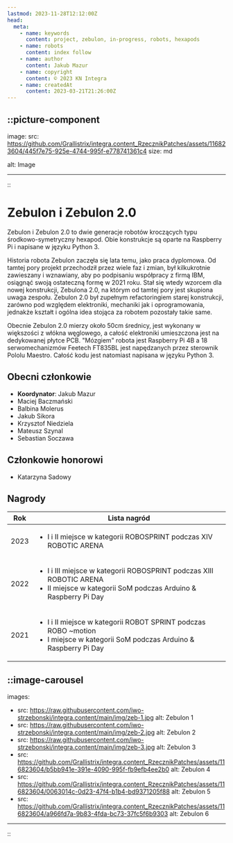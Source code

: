 ```yaml
---
lastmod: 2023-11-28T12:12:00Z
head:
  meta:
    - name: keywords
      content: project, zebulon, in-progress, robots, hexapods
    - name: robots
      content: index follow
    - name: author
      content: Jakub Mazur
    - name: copyright
      content: © 2023 KN Integra
    - name: createdAt
      content: 2023-03-21T21:26:00Z
---
```

<!-- markdownlint-disable MD003 MD007 -->
::picture-component
---

image:
  src: https://github.com/Grallistrix/integra.content_RzecznikPatches/assets/116823604/445f7e75-925e-4744-995f-e778741361c4
  size: md

alt: Image

---
::
<!-- markdownlint-enable MD003 MD007 -->

# Zebulon i Zebulon 2.0

Zebulon i Zebulon 2.0 to dwie generacje robotów kroczących typu środkowo-symetryczny hexapod. Obie konstrukcje są oparte na Raspberry Pi i napisane w języku Python 3.

Historia robota Zebulon zaczęła się lata temu, jako praca dyplomowa. Od tamtej pory projekt przechodził przez wiele faz i zmian, był kilkukrotnie zawieszany i wznawiany, aby po podpisaniu współpracy z firmą IBM, osiągnąć swoją ostateczną formę w 2021 roku. Stał się wtedy wzorcem dla nowej konstrukcji, Zebulona 2.0, na którym od tamtej pory jest skupiona uwaga zespołu. Zebulon 2.0 był zupełnym refactoringiem starej konstrukcji, zarówno pod względem elektroniki, mechaniki jak i oprogramowania, jednakże kształt i ogólna idea stojąca za robotem pozostały takie same.

Obecnie Zebulon 2.0 mierzy około 50cm średnicy, jest wykonany w większości z włókna węglowego, a całość elektroniki umieszczona jest na dedykowanej płytce PCB. "Mózgiem" robota jest Raspberry Pi 4B a 18 serwomechanizmów Feetech FT835BL jest napędzanych przez sterownik Pololu Maestro. Całość kodu jest natomiast napisana w języku Python 3.

## Obecni członkowie

- **Koordynator**: Jakub Mazur
- Maciej Baczmański
- Balbina Molerus
- Jakub Sikora
- Krzysztof Niedziela
- Mateusz Szynal
- Sebastian Soczawa

## Członkowie honorowi

- Katarzyna Sadowy


## Nagrody
| Rok  | Lista nagród   |
| -----| -------------- |
| 2023 |<ul> <li> I i II miejsce w kategorii ROBOSPRINT podczas XIV ROBOTIC ARENA </li></ul>|
| 2022 |<ul> <li> I i III miejsce w kategorii ROBOSPRINT podczas XIII ROBOTIC ARENA </li><li> II miejsce w kategorii SoM podczas Arduino & Raspberry Pi Day</ul>|
| 2021 |<ul> <li> I i II miejsce w kategorii ROBOT SPRINT podczas ROBO ~motion </li><li> I miejsce w kategorii SoM podczas Arduino & Raspberry Pi Day</li></ul>|


<!-- markdownlint-disable MD003 MD007 -->
::image-carousel
---

images:

- src: https://raw.githubusercontent.com/iwo-strzebonski/integra.content/main/img/zeb-1.jpg
  alt: Zebulon 1
- src: https://raw.githubusercontent.com/iwo-strzebonski/integra.content/main/img/zeb-2.jpg
  alt: Zebulon 2
- src: https://raw.githubusercontent.com/iwo-strzebonski/integra.content/main/img/zeb-3.jpg
  alt: Zebulon 3
- src: https://github.com/Grallistrix/integra.content_RzecznikPatches/assets/116823604/b5bb941e-391e-4090-995f-fb9efb4ee2b0
  alt: Zebulon 4
- src: https://github.com/Grallistrix/integra.content_RzecznikPatches/assets/116823604/0063014c-0d23-47f4-b1b4-bd9371205f88
  alt: Zebulon 5
- src: https://github.com/Grallistrix/integra.content_RzecznikPatches/assets/116823604/a966fd7a-9b83-4fda-bc73-37fc5f6b9303
  alt: Zebulon 6

---
::
<!-- markdownlint-enable MD003 MD007 -->
